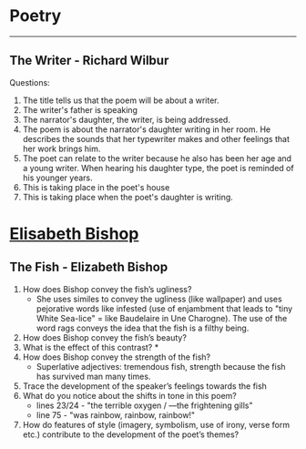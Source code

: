 # Poetry

-----

## The Writer - Richard Wilbur

Questions:

1. The title tells us that the poem will be about a writer.
2. The writer's father is speaking
3. The narrator's daughter, the writer, is being addressed.
4. The poem is about the narrator's daughter writing in her room. He describes the sounds that her typewriter makes and other feelings that her work brings him.
5. The poet can relate to the writer because he also has been her age and a young writer. When hearing his daughter type, the poet is reminded of his younger years.
6. This is taking place in the poet's house
7. This is taking place when the poet's daughter is writing. 

# [Elisabeth Bishop](https://drive.google.com/drive/folders/1cbae7-9FGQdeM8o200xEjGxVNgxzB9fs)

## The Fish - Elizabeth Bishop

1. How does Bishop convey the fish’s ugliness? 
	* She uses similes to convey the ugliness (like wallpaper) and uses pejorative words like infested (use of enjambment that leads to "tiny White Sea-lice" = like Baudelaire in Une Charogne). The use of the word rags conveys the idea that the fish is a filthy being.   
2. How does Bishop convey the fish’s beauty?
3. What is the effect of this contrast? 
	*  
4. How does Bishop convey the strength of the fish? 
	* Superlative adjectives: tremendous fish, strength because the fish has survived man many times. 
5. Trace the development of the speaker’s feelings towards the fish  
6. What do you notice about the shifts in tone in this poem? 
	- lines 23/24 - "the terrible oxygen / —the frightening gills"
	- line 75 - "was rainbow, rainbow, rainbow!"
7. How do features of style (imagery, symbolism, use of irony, verse form etc.) contribute to the development of the poet’s themes? 
<!--stackedit_data:
eyJoaXN0b3J5IjpbLTE5MzA5OTAwMTBdfQ==
-->